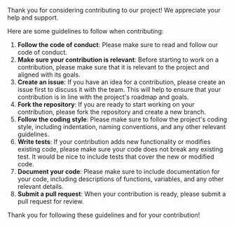 Thank you for considering contributing to our project! We appreciate your help and support.

Here are some guidelines to follow when contributing:

1. **Follow the code of conduct**: Please make sure to read and follow our code of conduct.
2. **Make sure your contribution is relevant**: Before starting to work on a contribution, please make sure that it is relevant to the project and aligned with its goals.
3. **Create an issue**: If you have an idea for a contribution, please create an issue first to discuss it with the team. This will help to ensure that your contribution is in line with the project's roadmap and goals.
4. **Fork the repository**: If you are ready to start working on your contribution, please fork the repository and create a new branch.
5. **Follow the coding style**: Please make sure to follow the project's coding style, including indentation, naming conventions, and any other relevant guidelines.
6. **Write tests**: If your contribution adds new functionality or modifies existing code, please make sure your code does not break any existing test. It would be nice to include tests that cover the new or modified code. 
7. **Document your code**: Please make sure to include documentation for your code, including descriptions of functions, variables, and any other relevant details.
8. **Submit a pull request**: When your contribution is ready, please submit a pull request for review.

Thank you for following these guidelines and for your contribution!

